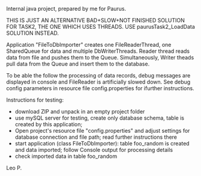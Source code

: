 Internal java project, prepared by me for Paurus. 

THIS IS JUST AN ALTERNATIVE BAD+SLOW+NOT FINISHED SOLUTION FOR TASK2, THE ONE WHICH USES THREADS. 
USE paurusTask2_LoadData SOLUTION INSTEAD.

Application "FileToDbImporter" creates one FileReaderThread, one SharedQueue for data and multiple DbWriterThreads. 
Reader thread reads data from file and pushes them to the Queue. Simultaneously, Writer theads pull data from the Queue and insert them to the database.  

To be able the follow the processing of data records, debug messages are displayed in console and FileReader is artificially slowed down.
See debug config parameters in resource file config.properties for ifurther instructions.

Instructions for testing:

* download ZIP and unpack in an empty project folder
* use mySQL server for testing, create only database schema, table is created by this application;
* Open project's resource file "config.properties" and adjust settings for database connection and file path; read further instructions there
* start application (class FileToDbImporter): table foo_random is created and data imported; follow Console output for processing details 
* check imported data in table foo_random

Leo P.
